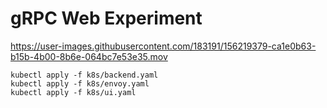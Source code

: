 # gRPC Web Experiment

https://user-images.githubusercontent.com/183191/156219379-ca1e0b63-b15b-4b00-8b6e-064bc7e53e35.mov

```
kubectl apply -f k8s/backend.yaml
kubectl apply -f k8s/envoy.yaml
kubectl apply -f k8s/ui.yaml
```
